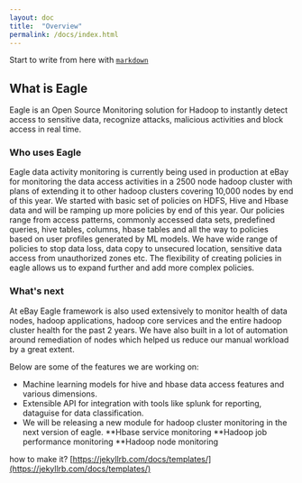 ```yaml
---
layout: doc
title:  "Overview" 
permalink: /docs/index.html
---
```


Start to write from here with [`markdown`](http://daringfireball.net/projects/markdown/)

## What is Eagle
Eagle is an Open Source Monitoring solution for Hadoop to instantly detect access to sensitive data, recognize attacks, malicious activities and block access in real time.

### Who uses Eagle
Eagle data activity monitoring is currently being used in production at eBay for monitoring the data access activities in a 2500 node hadoop cluster with plans of extending it to other hadoop clusters covering 10,000 nodes by end of this year. We started with basic set of policies on HDFS, Hive and Hbase data and will be ramping up more policies by end of this year. Our policies range from access patterns, commonly accessed data sets, predefined queries, hive tables, columns, hbase tables and all the way to policies based on user profiles generated by ML models. We have wide range of policies to stop data loss, data copy to unsecured location, sensitive data access from unauthorized zones etc. The flexibility of creating policies in eagle allows us to expand further and add more complex policies.

### What's next 
At eBay Eagle framework is also used extensively to monitor health of data nodes, hadoop applications, hadoop core services and the entire hadoop cluster health for the past 2 years. We have also built in a lot of automation around remediation of nodes which helped us reduce our manual workload by a great extent.

Below are some of the features we are working on:

* Machine learning models for hive and hbase data access features and various dimensions.
* Extensible API for integration with tools like splunk for reporting, dataguise for data classification.
* We will be releasing a new module for hadoop cluster monitoring in the next version of eagle.
**Hbase service monitoring 
**Hadoop job performance monitoring 
**Hadoop node monitoring

how to make it?
[https://jekyllrb.com/docs/templates/](https://jekyllrb.com/docs/templates/)